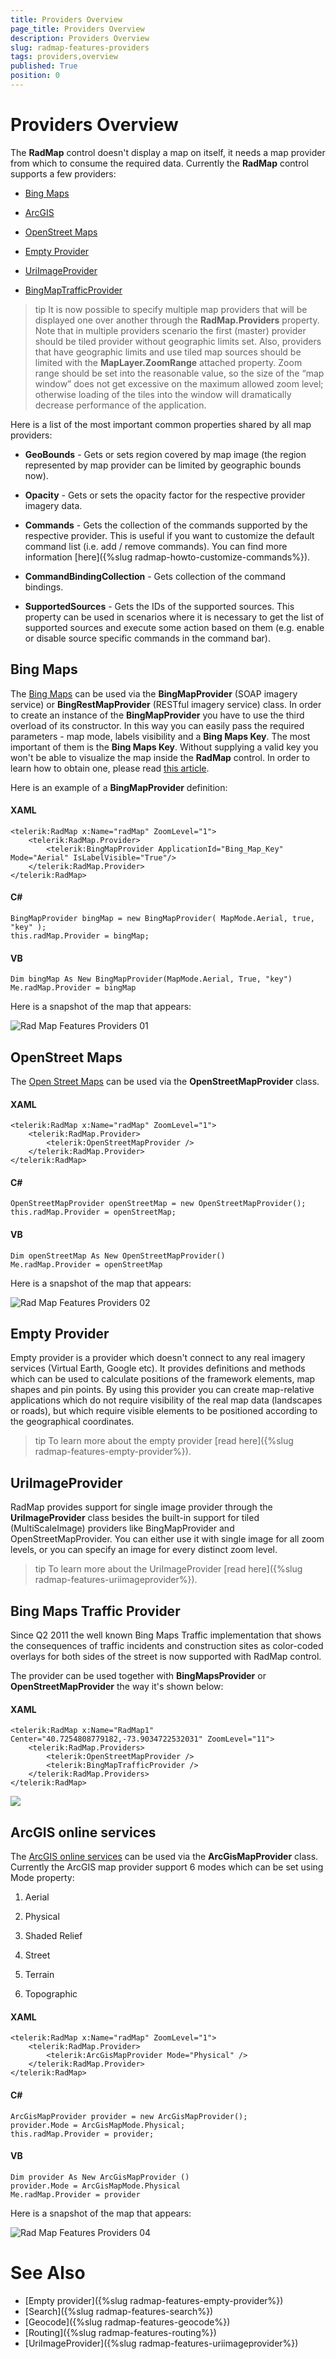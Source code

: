 ```yaml
---
title: Providers Overview
page_title: Providers Overview
description: Providers Overview
slug: radmap-features-providers
tags: providers,overview
published: True
position: 0
---
```


# Providers Overview

The __RadMap__ control doesn't display a map on itself, it needs a map provider from which to consume the required data. Currently the __RadMap__ control supports a few providers:      

* [Bing Maps](#bing-maps)

* [ArcGIS](#arcgis-online-services)

* [OpenStreet Maps](#openstreet-maps)

* [Empty Provider](#empty-provider)

* [UriImageProvider](#uriimageprovider)

* [BingMapTrafficProvider](#bing-maps-traffic-provider)

>tip It is now possible to specify multiple map providers that will be displayed one over another through the __RadMap.Providers__ property. Note that in multiple providers scenario the first (master) provider should be tiled provider without geographic limits set. Also, providers that have geographic limits and use tiled map sources should be limited with the __MapLayer.ZoomRange__ attached property. Zoom range should be set into the reasonable value, so the size of the “map window” does not get excessive on the maximum allowed zoom level; otherwise loading of the tiles into the window will dramatically decrease performance of the application.        

Here is a list of the most important common properties shared by all map providers:

* __GeoBounds__ - Gets or sets region covered by map image (the region represented by map provider can be limited by geographic bounds now).          

* __Opacity__ - Gets or sets the opacity factor for the respective provider imagery data.          

* __Commands__ - Gets the collection of the commands supported by the respective provider. This is useful if you want to customize the default command list (i.e. add / remove commands). You can find more information [here]({%slug radmap-howto-customize-commands%}).          

* __CommandBindingCollection__ - Gets collection of the command bindings.          

* __SupportedSources__ - Gets the IDs of the supported sources. This property can be used in scenarios where it is necessary to get the list of supported sources and execute some action based on them (e.g. enable or disable source specific commands in the command bar).

## Bing Maps

The [Bing Maps](http://www.bing.com/maps/) can be used via the __BingMapProvider__ (SOAP imagery service) or __BingRestMapProvider__ (RESTful imagery service) class. In order to create an instance of the __BingMapProvider__ you have to use the third overload of its constructor. In this way you can easily pass the required parameters - map mode, labels visibility and a __Bing Maps Key__. The most important of them is the __Bing Maps Key__. Without supplying a valid key you won't be able to visualize the map inside the __RadMap__ control. In order to learn how to obtain one, please read [this article](http://msdn.microsoft.com/en-us/library/ee681900.aspx).        

Here is an example of a __BingMapProvider__ definition:        

#### __XAML__
	<telerik:RadMap x:Name="radMap" ZoomLevel="1">
		<telerik:RadMap.Provider>
			<telerik:BingMapProvider ApplicationId="Bing_Map_Key" Mode="Aerial" IsLabelVisible="True"/>
		</telerik:RadMap.Provider>
	</telerik:RadMap>

#### __C#__
	BingMapProvider bingMap = new BingMapProvider( MapMode.Aerial, true, "key" );
	this.radMap.Provider = bingMap;

#### __VB__
	Dim bingMap As New BingMapProvider(MapMode.Aerial, True, "key")
	Me.radMap.Provider = bingMap

Here is a snapshot of the map that appears:

![Rad Map Features Providers 01](images/RadMap_Features_Providers_01.png)

## OpenStreet Maps

The [Open Street Maps](http://www.openstreetmap.org/) can be used via the __OpenStreetMapProvider__ class.         

#### __XAML__
	<telerik:RadMap x:Name="radMap" ZoomLevel="1">
		<telerik:RadMap.Provider>
			<telerik:OpenStreetMapProvider />
		</telerik:RadMap.Provider>
	</telerik:RadMap>

#### __C#__
	OpenStreetMapProvider openStreetMap = new OpenStreetMapProvider();
	this.radMap.Provider = openStreetMap;
	
#### __VB__
	Dim openStreetMap As New OpenStreetMapProvider()
	Me.radMap.Provider = openStreetMap

Here is a snapshot of the map that appears:

![Rad Map Features Providers 02](images/RadMap_Features_Providers_02.png)

## Empty Provider

Empty provider is a provider which doesn't connect to any real imagery services (Virtual Earth, Google etc). It provides definitions and methods which can be used to calculate positions of the framework elements, map shapes and pin points. By using this provider you can create map-relative applications which do not require visibility of the real map data (landscapes or roads), but which require visible elements to be positioned according to the geographical coordinates.

>tip To learn more about the empty provider [read here]({%slug radmap-features-empty-provider%}).        

## UriImageProvider

RadMap provides support for single image provider through the __UriImageProvider__ class besides the built-in support for tiled (MultiScaleImage) providers like BingMapProvider and OpenStreetMapProvider. You can either use it with single image for all zoom levels, or you can specify an image for every distinct zoom level.        

>tip To learn more about the UriImageProvider [read here]({%slug radmap-features-uriimageprovider%}).        

## Bing Maps Traffic Provider

Since Q2 2011 the well known Bing Maps Traffic implementation that shows the consequences of traffic incidents and construction sites as color-coded overlays for both sides of the street is now supported with RadMap control.

The provider can be used together with __BingMapsProvider__ or __OpenStreetMapProvider__ the way it's shown below:

#### __XAML__
	<telerik:RadMap x:Name="RadMap1" Center="40.7254808779182,-73.9034722532031" ZoomLevel="11">
		<telerik:RadMap.Providers>
			<telerik:OpenStreetMapProvider />
			<telerik:BingMapTrafficProvider />
		</telerik:RadMap.Providers>
	</telerik:RadMap>

![](images/RadMap_Features_Providers_03.PNG)

## ArcGIS online services

The [ArcGIS online services](http://www.esri.com/software/arcgis/arcgisonline/maps/maps-and-map-layers) can be used via the __ArcGisMapProvider__ class. Currently the ArcGIS map provider support 6 modes which can be set using Mode property:        

1. Aerial

2. Physical

3. Shaded Relief

4. Street

5. Terrain

6. Topographic

#### __XAML__
	<telerik:RadMap x:Name="radMap" ZoomLevel="1">
		<telerik:RadMap.Provider>
			<telerik:ArcGisMapProvider Mode="Physical" />
		</telerik:RadMap.Provider>
	</telerik:RadMap>

#### __C#__
	ArcGisMapProvider provider = new ArcGisMapProvider();
	provider.Mode = ArcGisMapMode.Physical;
	this.radMap.Provider = provider;

#### __VB__
	Dim provider As New ArcGisMapProvider ()
	provider.Mode = ArcGisMapMode.Physical
	Me.radMap.Provider = provider

Here is a snapshot of the map that appears:

![Rad Map Features Providers 04](images/RadMap_Features_Providers_04.png)

# See Also
 * [Empty provider]({%slug radmap-features-empty-provider%})
 * [Search]({%slug radmap-features-search%})
 * [Geocode]({%slug radmap-features-geocode%})
 * [Routing]({%slug radmap-features-routing%})
 * [UriImageProvider]({%slug radmap-features-uriimageprovider%})